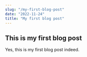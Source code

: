 ```yaml
---
slug: "/my-first-blog-post"
date: "2022-11-24"
title: "My first blog post"
---
```

## This is my first blog post

Yes, this is my first blog post indeed.